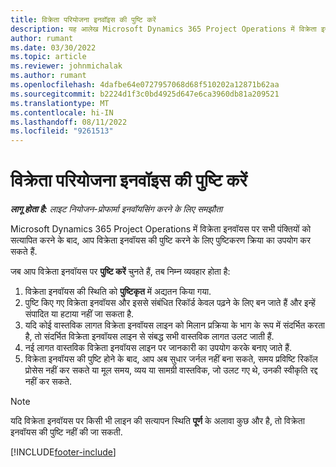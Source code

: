 ```yaml
---
title: विक्रेता परियोजना इनवॉइस की पुष्टि करें
description: यह आलेख Microsoft Dynamics 365 Project Operations में विक्रेता इनवॉयस की पुष्टि करने का तरीका और प्रोजेक्ट विक्रेता इनवॉयस की पुष्टि करने का वित्तीय प्रभाव बताता है.
author: rumant
ms.date: 03/30/2022
ms.topic: article
ms.reviewer: johnmichalak
ms.author: rumant
ms.openlocfilehash: 4dafbe64e0727957068d68f510202a12871b62aa
ms.sourcegitcommit: b2224d1f3c0bd4925d647e6ca3960db81a209521
ms.translationtype: MT
ms.contentlocale: hi-IN
ms.lasthandoff: 08/11/2022
ms.locfileid: "9261513"
---
```

# <a name="confirm-a-project-vendor-invoice"></a>विक्रेता परियोजना इनवॉइस की पुष्टि करें

_**लागू होता है:** लाइट नियोजन-प्रोफार्मा इनवॉयसिंग करने के लिए समझौता_

Microsoft Dynamics 365 Project Operations में विक्रेता इनवॉयस पर सभी पंक्तियों को सत्यापित करने के बाद, आप विक्रेता इनवॉयस की पुष्टि करने के लिए पुष्टिकरण क्रिया का उपयोग कर सकते हैं.

जब आप विक्रेता इनवॉयस पर **पुष्टि करें** चुनते हैं, तब निम्न व्यवहार होता है:

1. विक्रेता इनवॉयस की स्थिति को **पुष्टिकृत** में अद्यतन किया गया.
2. पुष्टि किए गए विक्रेता इनवॉयस और इससे संबंधित रिकॉर्ड केवल पढ़ने के लिए बन जाते हैं और इन्हें संपादित या हटाया नहीं जा सकता है.
3. यदि कोई वास्तविक लागत विक्रेता इनवॉयस लाइन को मिलान प्रक्रिया के भाग के रूप में संदर्भित करता है, तो संदर्भित विक्रेता इनवॉयस लाइन से संबद्ध सभी वास्तविक लागत उलट जाती हैं.
4. नई लागत वास्तविक विक्रेता इनवॉयस लाइन पर जानकारी का उपयोग करके बनाए जाते हैं.
5. विक्रेता इनवॉयस की पुष्टि होने के बाद, आप अब सुधार जर्नल नहीं बना सकते, समय प्रविष्टि रिकॉल प्रोसेस नहीं कर सकते या मूल समय, व्यय या सामग्री वास्तविक, जो उलट गए थे, उनकी स्वीकृति रद्द नहीं कर सकते.

> [!NOTE]
> यदि विक्रेता इनवॉयस पर किसी भी लाइन की सत्यापन स्थिति **पूर्ण** के अलावा कुछ और है, तो विक्रेता इनवॉयस की पुष्टि नहीं की जा सकती.

[!INCLUDE[footer-include](../../includes/footer-banner.md)]
